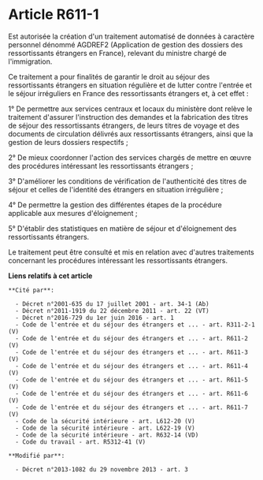 # Article R611-1

Est autorisée la création d'un traitement automatisé de données à caractère personnel dénommé AGDREF2 (Application de gestion
des dossiers des ressortissants étrangers en France), relevant du ministre chargé de l'immigration. 

Ce traitement a pour finalités de garantir le droit au séjour des ressortissants étrangers en situation régulière et de
lutter contre l'entrée et le séjour irréguliers en France des ressortissants étrangers et, à cet effet : 

1° De permettre aux services centraux et locaux du ministère dont relève le traitement d'assurer l'instruction des demandes
et la fabrication des titres de séjour des ressortissants étrangers, de leurs titres de voyage et des documents de
circulation délivrés aux ressortissants étrangers, ainsi que la gestion de leurs dossiers respectifs ; 

2° De mieux coordonner l'action des services chargés de mettre en œuvre des procédures intéressant les ressortissants
étrangers ; 

3° D'améliorer les conditions de vérification de l'authenticité des titres de séjour et celles de l'identité des étrangers en
situation irrégulière ; 

4° De permettre la gestion des différentes étapes de la procédure applicable aux mesures d'éloignement ; 

5° D'établir des statistiques en matière de séjour et d'éloignement des ressortissants étrangers. 

Le traitement peut être consulté et mis en relation avec d'autres traitements concernant les procédures intéressant les
ressortissants étrangers.

**Liens relatifs à cet article**

	**Cité par**:

	  - Décret n°2001-635 du 17 juillet 2001 - art. 34-1 (Ab)
	  - Décret n°2011-1919 du 22 décembre 2011 - art. 22 (VT)
	  - Décret n°2016-729 du 1er juin 2016 - art. 1
	  - Code de l'entrée et du séjour des étrangers et ... - art. R311-2-1 (V)
	  - Code de l'entrée et du séjour des étrangers et ... - art. R611-2 (V)
	  - Code de l'entrée et du séjour des étrangers et ... - art. R611-3 (V)
	  - Code de l'entrée et du séjour des étrangers et ... - art. R611-4 (V)
	  - Code de l'entrée et du séjour des étrangers et ... - art. R611-5 (V)
	  - Code de l'entrée et du séjour des étrangers et ... - art. R611-6 (V)
	  - Code de l'entrée et du séjour des étrangers et ... - art. R611-7 (V)
	  - Code de la sécurité intérieure - art. L612-20 (V)
	  - Code de la sécurité intérieure - art. L622-19 (V)
	  - Code de la sécurité intérieure - art. R632-14 (VD)
	  - Code du travail - art. R5312-41 (V)

	**Modifié par**:

	  - Décret n°2013-1082 du 29 novembre 2013 - art. 3
